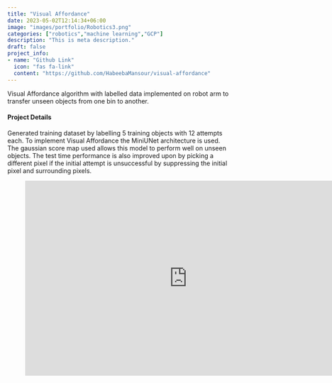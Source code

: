 ```yaml
---
title: "Visual Affordance"
date: 2023-05-02T12:14:34+06:00
image: "images/portfolio/Robotics3.png"
categories: ["robotics","machine learning","GCP"]
description: "This is meta description."
draft: false
project_info:
- name: "Github Link"
  icon: "fas fa-link"
  content: "https://github.com/HabeebaMansour/visual-affordance"
---
```


Visual Affordance algorithm with labelled data implemented on robot arm to transfer unseen objects from one bin to another.


#### Project Details

Generated training dataset by labelling 5 training objects with 12 attempts each. To implement Visual Affordance the MiniUNet architecture is used. The gaussian score map used allows this model to perform well on unseen objects. The test time performance is also improved upon by picking a different pixel if the initial attempt is unsuccessful by suppressing the initial pixel and surrounding pixels. 

<figure class="video_container">
  <iframe src="https://www.youtube.com/embed/XO24pv2K76U" frameborder="0" allowfullscreen="true" width="730" height="440"> </iframe>
</figure>
